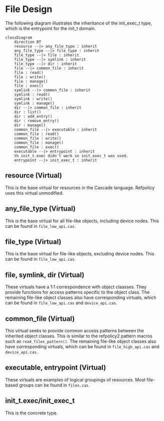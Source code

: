 # File Design

The following diagram illustrates the inheritance of the init_exec_t
type, which is the entrypoint for the init_t domain.

```mermaid
classDiagram
    direction BT
    resource --|> any_file_type : inherit
    any_file_type --|> file_type : inherit
    file_type --|> file : inherit
    file_type --|> symlink : inherit
    file_type --|> dir : inherit
    file --|> common_file : inherit
    file : read()
    file : write()
    file : manage()
    file : exec()
    symlink --|> common_file : inherit
    symlink : read()
    symlink : write()
    symlink : manage()
    dir --|> common_file : inherit
    dir : list()
    dir : add_entry()
    dir : remove_entry()
    dir : manage()
    common_file --|> executable : inherit
    common_file : read()
    common_file : write()
    common_file : manage()
    common_file : exec()
    executable --|> entrypoint : inherit
    %% init_t.exec didn't work so init_exec_t was used.
    entrypoint --|> init_exec_t : inherit
```

## resource (Virtual)

This is the base virtual for resources in the Cascade language.  Refpolicy
uses this virtual unmodified.

## any_file_type (Virtual)

This is the base virtual for all file-like objects, including device nodes.
This can be found in `file_low_api.cas`.

## file_type (Virtual)

This is the base virtual for file-like objects, excluding device nodes.
This can be found in `file_low_api.cas`.

## file, symlink, dir (Virtual)

These virtuals have a 1:1 correspondence with object claasses. They provide
functions for access patterns specific to the object class. The remaining
file-like object classes also have corresponding virtuals, which can be
found in `file_low_api.cas` and `device_api.cas`.

## common_file (Virtual)

This virtual seeks to provide common access patterns between the inherited
object classes. This is similar to the refpolicy2 pattern macros such
as `read_files_pattern()`. The remaining file-like object classes also
have corresponding virtuals, which can be found in `file_high_api.cas`
and `device_api.cas`.

## executable, entrypoint (Virtual)

These virtuals are examples of logical groupings of resources.  Most
file-based groups can be found in `files.cas`.

## init_t.exec/init_exec_t

This is the concrete type.
